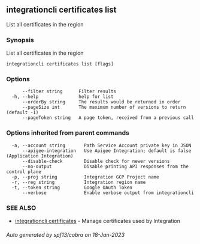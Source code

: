 ## integrationcli certificates list

List all certificates in the region

### Synopsis

List all certificates in the region

```
integrationcli certificates list [flags]
```

### Options

```
      --filter string      Filter results
  -h, --help               help for list
      --orderBy string     The results would be returned in order
      --pageSize int       The maximum number of versions to return (default -1)
      --pageToken string   A page token, received from a previous call
```

### Options inherited from parent commands

```
  -a, --account string       Path Service Account private key in JSON
      --apigee-integration   Use Apigee Integration; default is false (Application Integration)
      --disable-check        Disable check for newer versions
      --no-output            Disable printing API responses from the control plane
  -p, --proj string          Integration GCP Project name
  -r, --reg string           Integration region name
  -t, --token string         Google OAuth Token
      --verbose              Enable verbose output from integrationcli
```

### SEE ALSO

* [integrationcli certificates](integrationcli_certificates.md)	 - Manage certificates used by Integration

###### Auto generated by spf13/cobra on 18-Jan-2023

